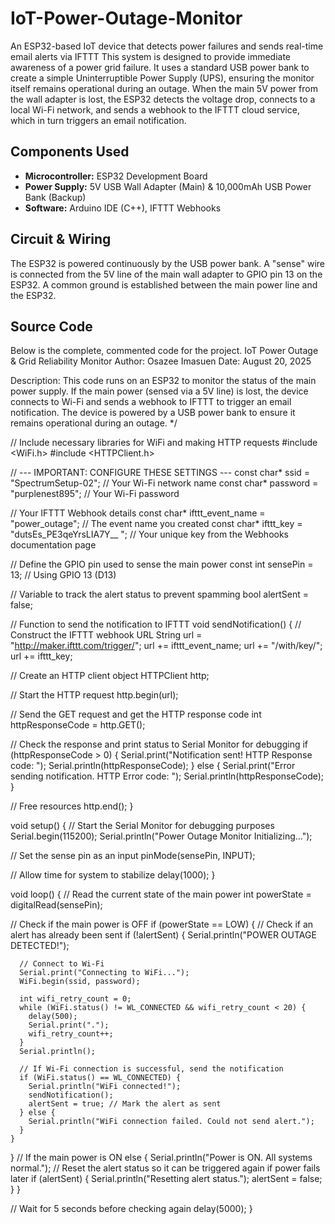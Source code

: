 # IoT-Power-Outage-Monitor
An ESP32-based IoT device that detects power failures and sends real-time email alerts via IFTTT
This system is designed to provide immediate awareness of a power grid failure. It uses a standard USB power bank to create a simple Uninterruptible Power Supply (UPS), ensuring the monitor itself remains operational during an outage. When the main 5V power from the wall adapter is lost, the ESP32 detects the voltage drop, connects to a local Wi-Fi network, and sends a webhook to the IFTTT cloud service, which in turn triggers an email notification.

## Components Used

* **Microcontroller:** ESP32 Development Board
* **Power Supply:** 5V USB Wall Adapter (Main) & 10,000mAh USB Power Bank (Backup)
* **Software:** Arduino IDE (C++), IFTTT Webhooks

## Circuit & Wiring
The ESP32 is powered continuously by the USB power bank. A "sense" wire is connected from the 5V line of the main wall adapter to GPIO pin 13 on the ESP32. A common ground is established between the main power line and the ESP32.
## Source Code

Below is the complete, commented code for the project.
  IoT Power Outage & Grid Reliability Monitor
  Author: Osazee Imasuen
  Date: August 20, 2025

  Description:
  This code runs on an ESP32 to monitor the status of the main power supply.
  If the main power (sensed via a 5V line) is lost, the device connects to Wi-Fi
  and sends a webhook to IFTTT to trigger an email notification. The device
  is powered by a USB power bank to ensure it remains operational during an outage.
*/

// Include necessary libraries for WiFi and making HTTP requests
#include <WiFi.h>
#include <HTTPClient.h>

// --- IMPORTANT: CONFIGURE THESE SETTINGS ---
const char* ssid = "SpectrumSetup-02";         // Your Wi-Fi network name
const char* password = "purplenest895"; // Your Wi-Fi password

// Your IFTTT Webhook details
const char* ifttt_event_name = "power_outage"; // The event name you created
const char* ifttt_key = "dutsEs_PE3qeYrsLIA7Y__ ";      // Your unique key from the Webhooks documentation page

// Define the GPIO pin used to sense the main power
const int sensePin = 13; // Using GPIO 13 (D13)

// Variable to track the alert status to prevent spamming
bool alertSent = false;

// Function to send the notification to IFTTT
void sendNotification() {
  // Construct the IFTTT webhook URL
  String url = "http://maker.ifttt.com/trigger/";
  url += ifttt_event_name;
  url += "/with/key/";
  url += ifttt_key;

  // Create an HTTP client object
  HTTPClient http;

  // Start the HTTP request
  http.begin(url);
  
  // Send the GET request and get the HTTP response code
  int httpResponseCode = http.GET();

  // Check the response and print status to Serial Monitor for debugging
  if (httpResponseCode > 0) {
    Serial.print("Notification sent! HTTP Response code: ");
    Serial.println(httpResponseCode);
  } else {
    Serial.print("Error sending notification. HTTP Error code: ");
    Serial.println(httpResponseCode);
  }

  // Free resources
  http.end();
}

void setup() {
  // Start the Serial Monitor for debugging purposes
  Serial.begin(115200);
  Serial.println("Power Outage Monitor Initializing...");

  // Set the sense pin as an input
  pinMode(sensePin, INPUT);

  // Allow time for system to stabilize
  delay(1000); 
}

void loop() {
  // Read the current state of the main power
  int powerState = digitalRead(sensePin);

  // Check if the main power is OFF
  if (powerState == LOW) {
    // Check if an alert has already been sent
    if (!alertSent) {
      Serial.println("POWER OUTAGE DETECTED!");
      
      // Connect to Wi-Fi
      Serial.print("Connecting to WiFi...");
      WiFi.begin(ssid, password);
      
      int wifi_retry_count = 0;
      while (WiFi.status() != WL_CONNECTED && wifi_retry_count < 20) {
        delay(500);
        Serial.print(".");
        wifi_retry_count++;
      }
      Serial.println();

      // If Wi-Fi connection is successful, send the notification
      if (WiFi.status() == WL_CONNECTED) {
        Serial.println("WiFi connected!");
        sendNotification();
        alertSent = true; // Mark the alert as sent
      } else {
        Serial.println("WiFi connection failed. Could not send alert.");
      }
    }
  } 
  // If the main power is ON
  else {
    Serial.println("Power is ON. All systems normal.");
    // Reset the alert status so it can be triggered again if power fails later
    if (alertSent) {
      Serial.println("Resetting alert status.");
      alertSent = false;
    }
  }

  // Wait for 5 seconds before checking again
  delay(5000);
}
